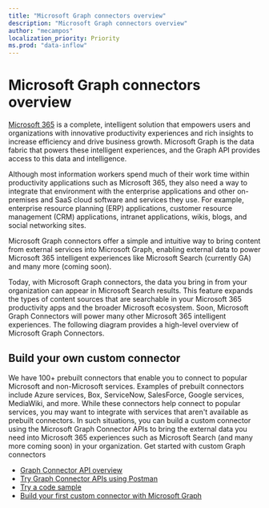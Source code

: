 ```yaml
---
title: "Microsoft Graph connectors overview"
description: "Microsoft Graph connectors overview"
author: "mecampos"
localization_priority: Priority
ms.prod: "data-inflow"
---
```




# Microsoft Graph connectors overview

[Microsoft 365](https://www.microsoft.com/microsoft-365) is a complete, intelligent solution that empowers users and organizations with innovative productivity experiences and rich insights to increase efficiency and drive business growth. Microsoft Graph is the data fabric that powers these intelligent experiences, and the Graph API provides access to this data and intelligence.

Although most information workers spend much of their work time within productivity applications such as Microsoft 365, they also need a way to integrate that environment with the enterprise applications and other on-premises and SaaS cloud software and services they use. For example, enterprise resource planning (ERP) applications, customer resource management (CRM) applications, intranet applications, wikis, blogs, and social networking sites.

Microsoft Graph connectors offer a simple and intuitive way to bring content from external services into Microsoft Graph, enabling external data to power Microsoft 365 intelligent experiences like Microsoft Search (currently GA) and many more (coming soon).

Today, with Microsoft Graph connectors, the data you bring in from your organization can appear in Microsoft Search results. This feature expands the types of content sources that are searchable in your Microsoft 365 productivity apps and the broader Microsoft ecosystem. Soon, Microsoft Graph Connectors will power many other Microsoft 365 intelligent experiences.
The following diagram provides a high-level overview of Microsoft Graph Connectors.

<!---Insert image reference here --->

## Build your own custom connector
We have 100+ prebuilt connectors that enable you to connect to popular Microsoft and non-Microsoft services. Examples of prebuilt connectors include Azure services, Box, ServiceNow, SalesForce, Google services, MediaWiki, and more.
While these connectors help connect to popular services, you may want to integrate with services that aren't available as prebuilt connectors. In such situations, you can build a custom connector using the Microsoft Graph Connector APIs to bring the external data you need into Microsoft 365 experiences such as Microsoft Search (and many more coming soon) in your organization.
Get started with custom Graph connectors
* [Graph Connector API overview]()
* [Try Graph Connector APIs using Postman]()
* [Try a code sample]()
* [Build your first custom connector with Microsoft Graph]()

